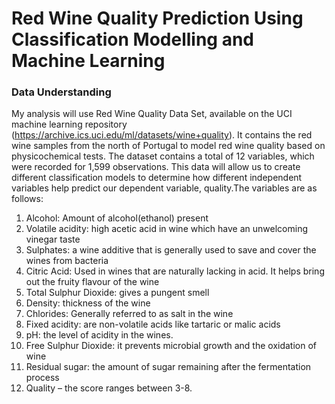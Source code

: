 # Red Wine Quality Prediction Using Classification Modelling and Machine Learning
### Data Understanding

My analysis will use Red Wine Quality Data Set, available on the UCI machine learning repository (https://archive.ics.uci.edu/ml/datasets/wine+quality). It contains the red wine samples from the north of Portugal to model red wine quality based on physicochemical tests. The dataset contains a total of 12 variables, which were recorded for 1,599 observations. This data will allow us to create different classification models to determine how different independent variables help predict our dependent variable, quality.The variables are as follows:
1. Alcohol: Amount of alcohol(ethanol) present
2. Volatile acidity: high acetic acid in wine which have an unwelcoming vinegar taste
3. Sulphates: a wine additive that is generally used to save and cover the wines from bacteria 
4. Citric Acid: Used in wines that are naturally lacking in acid. It helps bring out the fruity flavour of the wine
5. Total Sulphur Dioxide:  gives a pungent smell
6. Density: thickness of the wine
7. Chlorides: Generally referred to as salt in the wine
8. Fixed acidity: are non-volatile acids like tartaric or malic acids
9. pH: the level of acidity in the wines.
10. Free Sulphur Dioxide: it prevents microbial growth and the oxidation of wine
11. Residual sugar: the amount of sugar remaining after the fermentation process
12. Quality – the score ranges between 3-8.

